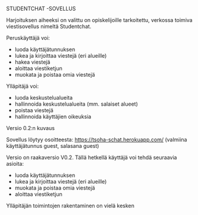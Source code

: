 STUDENTCHAT -SOVELLUS

Harjoituksen aiheeksi on valittu on opiskelijoille tarkoitettu, verkossa toimiva viestisovellus nimeltä Studentchat.

Peruskäyttäjä voi:

- luoda käyttäjätunnuksen
- lukea ja kirjoittaa viestejä (eri alueille)
- hakea viestejä
- aloittaa viestiketjun
- muokata ja poistaa omia viestejä

Ylläpitäjä voi:

- luoda keskustelualueita
- hallinnoida keskustelualueita (mm. salaiset alueet)
- poistaa viestejä
- hallinnoida käyttäjien oikeuksia

Versio 0.2:n kuvaus

Sovellus löytyy osoitteesta: https://tsoha-schat.herokuapp.com/
(valmiina käyttäjätunnus guest, salasana guest)

Versio on raakaversio V0.2. Tällä hetkellä käyttäjä voi tehdä seuraavia asioita:
- luoda käyttäjätunnuksen
- lukea ja kirjoittaa viestejä (eri alueille)
- muokata ja poistaa omia viestejä
- aloittaa viestiketjun

Ylläpitäjän toimintojen rakentaminen on vielä kesken

